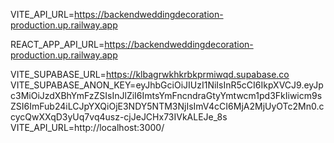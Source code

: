 VITE_API_URL=https://backendweddingdecoration-production.up.railway.app


REACT_APP_API_URL=https://backendweddingdecoration-production.up.railway.app

VITE_SUPABASE_URL=https://klbagrwkhkrbkprmiwqd.supabase.co
VITE_SUPABASE_ANON_KEY=eyJhbGciOiJIUzI1NiIsInR5cCI6IkpXVCJ9.eyJpc3MiOiJzdXBhYmFzZSIsInJlZiI6ImtsYmFncndraGtyYmtwcm1pd3FkIiwicm9sZSI6ImFub24iLCJpYXQiOjE3NDY5NTM3NjIsImV4cCI6MjA2MjUyOTc2Mn0.ccycQwXXqD3yUq7vq4usz-cjJeJCHx73IVkALEJe_8s
VITE_API_URL=http://localhost:3000/